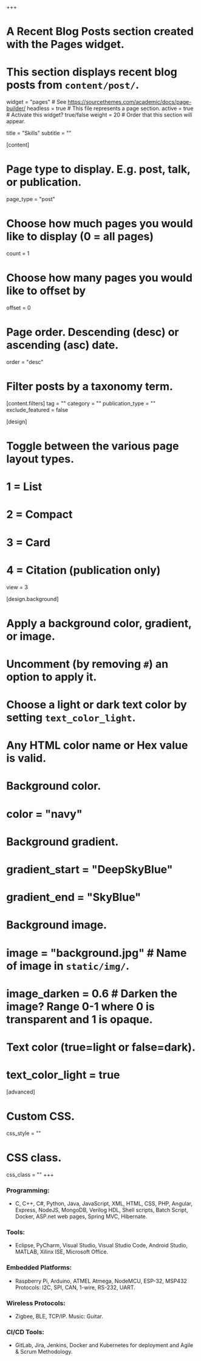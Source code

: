 +++
# A Recent Blog Posts section created with the Pages widget.
# This section displays recent blog posts from `content/post/`.

widget = "pages"  # See https://sourcethemes.com/academic/docs/page-builder/
headless = true  # This file represents a page section.
active = true  # Activate this widget? true/false
weight = 20  # Order that this section will appear.

title = "Skills"
subtitle = ""

[content]
  # Page type to display. E.g. post, talk, or publication.
  page_type = "post"
  
  # Choose how much pages you would like to display (0 = all pages)
  count = 1
  
  # Choose how many pages you would like to offset by
  offset = 0

  # Page order. Descending (desc) or ascending (asc) date.
  order = "desc"

  # Filter posts by a taxonomy term.
  [content.filters]
    tag = ""
    category = ""
    publication_type = ""
    exclude_featured = false
  
[design]
  # Toggle between the various page layout types.
  #   1 = List
  #   2 = Compact
  #   3 = Card
  #   4 = Citation (publication only)
  view = 3
  
[design.background]
  # Apply a background color, gradient, or image.
  #   Uncomment (by removing `#`) an option to apply it.
  #   Choose a light or dark text color by setting `text_color_light`.
  #   Any HTML color name or Hex value is valid.
  
  # Background color.
  # color = "navy"
  
  # Background gradient.
  # gradient_start = "DeepSkyBlue"
  # gradient_end = "SkyBlue"
  
  # Background image.
  # image = "background.jpg"  # Name of image in `static/img/`.
  # image_darken = 0.6  # Darken the image? Range 0-1 where 0 is transparent and 1 is opaque.

  # Text color (true=light or false=dark).
  # text_color_light = true  
  
[advanced]
 # Custom CSS. 
 css_style = ""
 
 # CSS class.
 css_class = ""
+++

### Programming​: 
- C, C++, C#, Python, Java, JavaScript, XML, HTML, CSS, PHP, Angular, Express, NodeJS, MongoDB, Verilog HDL, Shell scripts, Batch Script, Docker, ASP.net web pages, Spring MVC, Hibernate.  

### Tools​: 
- Eclipse, PyCharm, Visual Studio, Visual Studio Code, Android Studio, MATLAB, Xilinx ISE, Microsoft Office. 

### Embedded Platforms: 
- ​Raspberry Pi, Arduino, ATMEL Atmega, NodeMCU, ESP-32, MSP432  Protocols: ​I2C, SPI, CAN, 1-wire, RS-232, UART.  ​

### Wireless Protocols: ​ 
- Zigbee, BLE, TCP/IP. ​Music​: Guitar. 

### CI/CD Tools: 
- ​GitLab, Jira, Jenkins, Docker and Kubernetes for deployment and Agile & Scrum Methodology.  
 